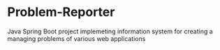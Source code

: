 # Problem-Reporter
Java Spring Boot project implemeting information system for creating a managing problems of various web applications
